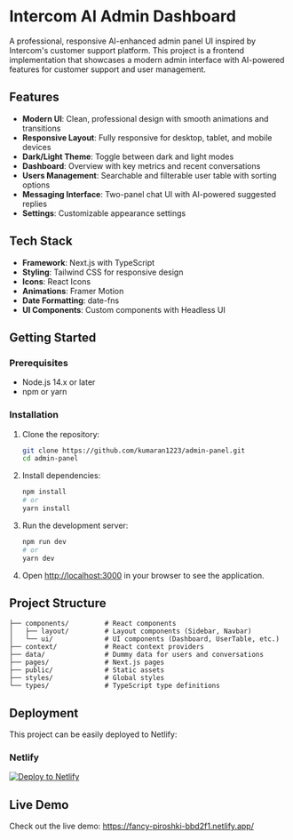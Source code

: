 # Intercom AI Admin Dashboard

A professional, responsive AI-enhanced admin panel UI inspired by Intercom's customer support platform. This project is a frontend implementation that showcases a modern admin interface with AI-powered features for customer support and user management.


## Features

- **Modern UI**: Clean, professional design with smooth animations and transitions
- **Responsive Layout**: Fully responsive for desktop, tablet, and mobile devices
- **Dark/Light Theme**: Toggle between dark and light modes
- **Dashboard**: Overview with key metrics and recent conversations
- **Users Management**: Searchable and filterable user table with sorting options
- **Messaging Interface**: Two-panel chat UI with AI-powered suggested replies
- **Settings**: Customizable appearance settings

## Tech Stack

- **Framework**: Next.js with TypeScript
- **Styling**: Tailwind CSS for responsive design
- **Icons**: React Icons
- **Animations**: Framer Motion
- **Date Formatting**: date-fns
- **UI Components**: Custom components with Headless UI

## Getting Started

### Prerequisites

- Node.js 14.x or later
- npm or yarn

### Installation

1. Clone the repository:
   ```bash
   git clone https://github.com/kumaran1223/admin-panel.git
   cd admin-panel
   ```

2. Install dependencies:
   ```bash
   npm install
   # or
   yarn install
   ```

3. Run the development server:
   ```bash
   npm run dev
   # or
   yarn dev
   ```

4. Open [http://localhost:3000](http://localhost:3000) in your browser to see the application.

## Project Structure

```
├── components/         # React components
│   ├── layout/         # Layout components (Sidebar, Navbar)
│   └── ui/             # UI components (Dashboard, UserTable, etc.)
├── context/            # React context providers
├── data/               # Dummy data for users and conversations
├── pages/              # Next.js pages
├── public/             # Static assets
├── styles/             # Global styles
└── types/              # TypeScript type definitions
```

## Deployment

This project can be easily deployed to Netlify:


### Netlify

[![Deploy to Netlify](https://www.netlify.com/img/deploy/button.svg)](https://app.netlify.com/start/deploy?repository=https://github.com/kumaran1223/admin-panel)

## Live Demo

Check out the live demo: https://fancy-piroshki-bbd2f1.netlify.app/
